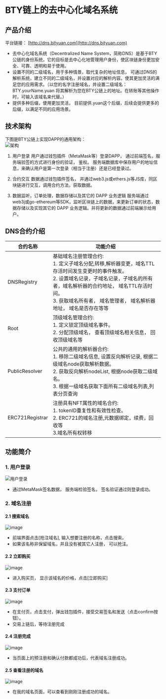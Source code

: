 # BTY链上的去中心化域名系统
## 产品介绍
平台链接： [http://dns.bityuan.com](http://dns.bityuan.com)  
- 去中心化域名系统（Decentralized Name System，简称DNS）是基于BTY公链的身份系统，它的目标是去中心化地管理用户身份，使区块链身份更加安全、可靠、透明和易于使用。  
- 设置不同的二级域名，用于多种情景，取代复杂的地址信息， 可通过DNS的解析系统，建立不同的二级域名，并设置对应的解析内容。使其更加灵活的满足您的应用需求。（以您的名字注册域名，并设置二级域名：BTY.yourName.yuan 将其解析为您在BTY公链上的地址。在转账等其他操作时，可输入该域名来代替。）  
- 提供多种后缀，使用更加灵活， 目前提供.yuan这个后缀，后续会提供更多的后缀，以满足不同的应用场景。  

## 技术架构
下图是BTY公链上实现DAPP的通用架构：  
![架构](./resource/jiagou.png)

1. 用户登录
用户通过钱包插件（MetaMask等）登录DAPP， 通过前端签名，服务端验签的方式进行身份的验证， 鉴权。 服务端数据库中保存用户的地址信息，来确认用户是第一次登录（相当于注册）还是已经登录过。

2. 合约交互
数据通过钱包插件签名， 并通过web3.js或ethers.js等JS库，同区块链进行交互，调用合约方法，获取数据。

3. 数据监听，订单处理，数据存储以及其它的 DAPP 业务逻辑
服务端通过web3j或go-ethereum等SDK，监听区块链上的数据，来更新订单的状态，数据存储以及实现其它的 DAPP 业务逻辑。并将更新的数据通过前端展示给用户。

## DNS合约介绍
| 合约名称 | 功能介绍 |
| ------ | ---------- | 
| DNSRegistry | 基础域名注册管理合约: <br>1. 定义子域名分配,转移,解析器变更，域名TTL存活时间发生变更时的事件触发。 <br>2. 设置域名记录，子域名记录，子域名的所有者，域名解析器的合约地址， 域名TTL存活时间。 <br>3. 获取域名所有者， 域名管理者， 域名解析器地址， 域名是否存在等等| 
| Root | 顶级域名管理合约: <br>1. 定义锁定顶级域名事件。 <br>2. 分配顶级域名， 查看顶级域名相关信息， 回收顶级域名等| 
| PublicResolver | 公共的通用的解析器合约: <br>1. 移除二级域名信息, 设置反向解析记录, 根据二级域名node获取解析数据。<br>2. 获取反向解析nodeList, 根据node获取二级域名。<br>3. 根据一级域名获取下面所有二级域名列表,列表分页查询 |
| ERC721Registrar | 注册具有NFT属性的域名合约: <br>1. tokenID重复性和有效性检查。 <br>2. ERC721的域名注册,元数据绑定，续费，回收等 <br>3.域名所有权转移  | 

## 功能简介
### 1. 用户登录
![用户登录](./resource/loginDNS.png)
- 通过MetaMask签名数据， 服务端检验签名， 签名验证通过则登录成功。

### 2. 域名注册
#### 2.1 搜索域名
![image](./resource/registerDNS1.png)
- 前端界面点击[抢注域名], 输入想要注册的名称，点击搜索。
- 如果该名称非保留域名，并且没有被其它人注册， 可以抢注。

#### 2.2 立即购买
![image](./resource/registerDNS2.png)
- 进入购买页， 显示该域名的价格，点击[立即购买]

#### 2.3 支付订单
![image](./resource/registerDNS3.png)
- 在支付页，点击支付，弹出钱包插件，接受交易签名和发送（点击confirm按钮）。
- 交易上链后，等待注册完成

#### 2.4 注册完成
![image](./resource/registerDNS4.png)
- 当页面上的预注册和确认付款都成功后，代表域名注册成功。

#### 2.5 查看注册的域名
![image](./resource/registerDNS5.png)
- 在我的域名页面，可以查看到刚刚注册成功的域名。
